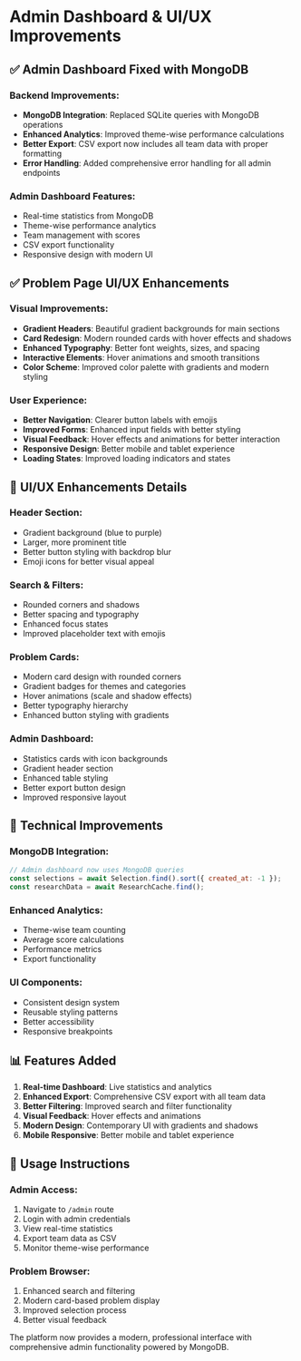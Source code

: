 # Admin Dashboard & UI/UX Improvements

## ✅ **Admin Dashboard Fixed with MongoDB**

### Backend Improvements:
- **MongoDB Integration**: Replaced SQLite queries with MongoDB operations
- **Enhanced Analytics**: Improved theme-wise performance calculations
- **Better Export**: CSV export now includes all team data with proper formatting
- **Error Handling**: Added comprehensive error handling for all admin endpoints

### Admin Dashboard Features:
- Real-time statistics from MongoDB
- Theme-wise performance analytics
- Team management with scores
- CSV export functionality
- Responsive design with modern UI

## ✅ **Problem Page UI/UX Enhancements**

### Visual Improvements:
- **Gradient Headers**: Beautiful gradient backgrounds for main sections
- **Card Redesign**: Modern rounded cards with hover effects and shadows
- **Enhanced Typography**: Better font weights, sizes, and spacing
- **Interactive Elements**: Hover animations and smooth transitions
- **Color Scheme**: Improved color palette with gradients and modern styling

### User Experience:
- **Better Navigation**: Clearer button labels with emojis
- **Improved Forms**: Enhanced input fields with better styling
- **Visual Feedback**: Hover effects and animations for better interaction
- **Responsive Design**: Better mobile and tablet experience
- **Loading States**: Improved loading indicators and states

## 🎨 **UI/UX Enhancements Details**

### Header Section:
- Gradient background (blue to purple)
- Larger, more prominent title
- Better button styling with backdrop blur
- Emoji icons for better visual appeal

### Search & Filters:
- Rounded corners and shadows
- Better spacing and typography
- Enhanced focus states
- Improved placeholder text with emojis

### Problem Cards:
- Modern card design with rounded corners
- Gradient badges for themes and categories
- Hover animations (scale and shadow effects)
- Better typography hierarchy
- Enhanced button styling with gradients

### Admin Dashboard:
- Statistics cards with icon backgrounds
- Gradient header section
- Enhanced table styling
- Better export button design
- Improved responsive layout

## 🔧 **Technical Improvements**

### MongoDB Integration:
```javascript
// Admin dashboard now uses MongoDB queries
const selections = await Selection.find().sort({ created_at: -1 });
const researchData = await ResearchCache.find();
```

### Enhanced Analytics:
- Theme-wise team counting
- Average score calculations
- Performance metrics
- Export functionality

### UI Components:
- Consistent design system
- Reusable styling patterns
- Better accessibility
- Responsive breakpoints

## 📊 **Features Added**

1. **Real-time Dashboard**: Live statistics and analytics
2. **Enhanced Export**: Comprehensive CSV export with all team data
3. **Better Filtering**: Improved search and filter functionality
4. **Visual Feedback**: Hover effects and animations
5. **Modern Design**: Contemporary UI with gradients and shadows
6. **Mobile Responsive**: Better mobile and tablet experience

## 🚀 **Usage Instructions**

### Admin Access:
1. Navigate to `/admin` route
2. Login with admin credentials
3. View real-time statistics
4. Export team data as CSV
5. Monitor theme-wise performance

### Problem Browser:
1. Enhanced search and filtering
2. Modern card-based problem display
3. Improved selection process
4. Better visual feedback

The platform now provides a modern, professional interface with comprehensive admin functionality powered by MongoDB.